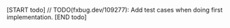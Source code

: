 <!-- TODO(fxbug.dev/109277): Remove this file once first impl is done. -->

[START todo]
// TODO(fxbug.dev/109277): Add test cases when doing first implementation.
[END todo]
